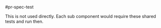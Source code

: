 #pr-spec-test

This is not used directly. Each sub component would require these shared tests and run then.